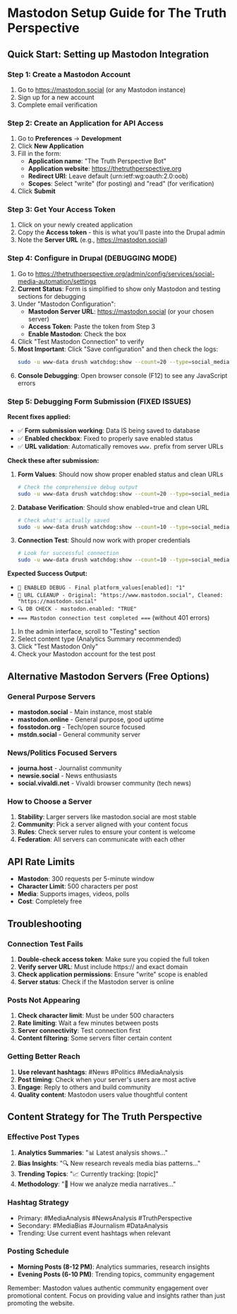 # Mastodon Setup Guide for The Truth Perspective

## Quick Start: Setting up Mastodon Integration

### Step 1: Create a Mastodon Account
1. Go to https://mastodon.social (or any Mastodon instance)
2. Sign up for a new account
3. Complete email verification

### Step 2: Create an Application for API Access
1. Go to **Preferences** → **Development** 
2. Click **New Application**
3. Fill in the form:
   - **Application name**: "The Truth Perspective Bot"
   - **Application website**: https://thetruthperspective.org
   - **Redirect URI**: Leave default (urn:ietf:wg:oauth:2.0:oob)
   - **Scopes**: Select "write" (for posting) and "read" (for verification)
4. Click **Submit**

### Step 3: Get Your Access Token
1. Click on your newly created application
2. Copy the **Access token** - this is what you'll paste into the Drupal admin
3. Note the **Server URL** (e.g., https://mastodon.social)

### Step 4: Configure in Drupal (DEBUGGING MODE)
1. Go to https://thetruthperspective.org/admin/config/services/social-media-automation/settings
2. **Current Status**: Form is simplified to show only Mastodon and testing sections for debugging
3. Under "Mastodon Configuration":
   - **Mastodon Server URL**: https://mastodon.social (or your chosen server)
   - **Access Token**: Paste the token from Step 3
   - **Enable Mastodon**: Check the box
4. Click "Test Mastodon Connection" to verify
5. **Most Important**: Click "Save configuration" and then check the logs:
   ```bash
   sudo -u www-data drush watchdog:show --count=20 --type=social_media_automation | grep -E "(DEBUG TEST|PLATFORM STRUCTURE|MASTODON)"
   ```
6. **Console Debugging**: Open browser console (F12) to see any JavaScript errors

### Step 5: Debugging Form Submission (FIXED ISSUES)
**Recent fixes applied:**
- ✅ **Form submission working**: Data IS being saved to database
- ✅ **Enabled checkbox**: Fixed to properly save enabled status  
- ✅ **URL validation**: Automatically removes `www.` prefix from server URLs

**Check these after submission:**
1. **Form Values**: Should now show proper enabled status and clean URLs
   ```bash
   # Check the comprehensive debug output
   sudo -u www-data drush watchdog:show --count=20 --type=social_media_automation | grep -E "(ENABLED DEBUG|URL CLEANUP)"
   ```

2. **Database Verification**: Should show enabled=true and clean URL
   ```bash
   # Check what's actually saved
   sudo -u www-data drush watchdog:show --count=10 --type=social_media_automation | grep "DB CHECK"
   ```

3. **Connection Test**: Should now work with proper credentials
   ```bash
   # Look for successful connection
   sudo -u www-data drush watchdog:show --count=10 --type=social_media_automation | grep "connection test"
   ```

**Expected Success Output:**
- `🔧 ENABLED DEBUG - Final platform_values[enabled]: "1"`
- `🔧 URL CLEANUP - Original: "https://www.mastodon.social", Cleaned: "https://mastodon.social"`
- `🔍 DB CHECK - mastodon.enabled: "TRUE"`
- `=== Mastodon connection test completed ===` (without 401 errors)
1. In the admin interface, scroll to "Testing" section
2. Select content type (Analytics Summary recommended)
3. Click "Test Mastodon Only"
4. Check your Mastodon account for the test post

## Alternative Mastodon Servers (Free Options)

### General Purpose Servers
- **mastodon.social** - Main instance, most stable
- **mastodon.online** - General purpose, good uptime
- **fosstodon.org** - Tech/open source focused
- **mstdn.social** - General community server

### News/Politics Focused Servers
- **journa.host** - Journalist community
- **newsie.social** - News enthusiasts
- **social.vivaldi.net** - Vivaldi browser community (tech news)

### How to Choose a Server
1. **Stability**: Larger servers like mastodon.social are most stable
2. **Community**: Pick a server aligned with your content focus
3. **Rules**: Check server rules to ensure your content is welcome
4. **Federation**: All servers can communicate with each other

## API Rate Limits
- **Mastodon**: 300 requests per 5-minute window
- **Character Limit**: 500 characters per post
- **Media**: Supports images, videos, polls
- **Cost**: Completely free

## Troubleshooting

### Connection Test Fails
1. **Double-check access token**: Make sure you copied the full token
2. **Verify server URL**: Must include https:// and exact domain
3. **Check application permissions**: Ensure "write" scope is enabled
4. **Server status**: Check if the Mastodon server is online

### Posts Not Appearing
1. **Check character limit**: Must be under 500 characters
2. **Rate limiting**: Wait a few minutes between posts
3. **Server connectivity**: Test connection first
4. **Content filtering**: Some servers filter certain content

### Getting Better Reach
1. **Use relevant hashtags**: #News #Politics #MediaAnalysis
2. **Post timing**: Check when your server's users are most active
3. **Engage**: Reply to others and build community
4. **Quality content**: Mastodon users value thoughtful content

## Content Strategy for The Truth Perspective

### Effective Post Types
1. **Analytics Summaries**: "📊 Latest analysis shows..."
2. **Bias Insights**: "🔍 New research reveals media bias patterns..."
3. **Trending Topics**: "📈 Currently tracking: [topic]"
4. **Methodology**: "🔬 How we analyze media narratives..."

### Hashtag Strategy
- Primary: #MediaAnalysis #NewsAnalysis #TruthPerspective
- Secondary: #MediaBias #Journalism #DataAnalysis
- Trending: Use current event hashtags when relevant

### Posting Schedule
- **Morning Posts (8-12 PM)**: Analytics summaries, research insights
- **Evening Posts (6-10 PM)**: Trending topics, community engagement

Remember: Mastodon values authentic community engagement over promotional content. Focus on providing value and insights rather than just promoting the website.

